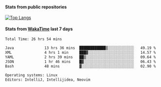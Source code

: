 #### Stats from public repositories

[![Top Langs](https://github-readme-stats.vercel.app/api/top-langs/?username=hyoghurt&layout=compact&exclude_repo=multiserver,docker_compose&langs_count=6)](https://github.com/anuraghazra/github-readme-stats)

#### Stats from [WakaTime](https://wakatime.com/@hyoghurt) last 7 days
<!--START_SECTION:waka-->

```txt
Total Time: 26 hrs 54 mins

Java              13 hrs 36 mins  ████████████▒░░░░░░░░░░░░   49.19 %
XML               4 hrs 1 min     ███▓░░░░░░░░░░░░░░░░░░░░░   14.57 %
YAML              2 hrs 39 mins   ██▒░░░░░░░░░░░░░░░░░░░░░░   09.64 %
JSON              1 hr 46 mins    █▓░░░░░░░░░░░░░░░░░░░░░░░   06.43 %
Bash              48 mins         ▓░░░░░░░░░░░░░░░░░░░░░░░░   02.90 %

Operating systems: Linux
Editors: IntelliJ, Intellijidea, Neovim
```

<!--END_SECTION:waka-->
